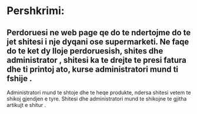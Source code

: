 # Pershkrimi: 
## Perdoruesi ne web page qe do te ndertojme do te jet shitesi i nje dyqani ose supermarketi. Ne faqe do te ket dy lloje perdoruesish, shites dhe administrator , shitesi ka te drejte te presi fatura dhe ti printoj ato, kurse administratori mund ti fshije . 
Administratori mund te shtoje dhe te heqe produkte, ndersa shitesi vetem te shikoj gjendjen e tyre. Shitesi dhe administratori mund te shikojne te gjitha artikujt e shitur . 
